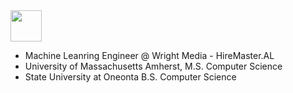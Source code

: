 <img src = 'https://github.com/MarikIshtar007/MarikIshtar007/blob/master/images/python2.png' width='50'/> 

* Machine Leanring Engineer @ Wright Media - HireMaster.AL
* University of Massachusetts Amherst, M.S. Computer Science
* State University at Oneonta B.S. Computer Science
